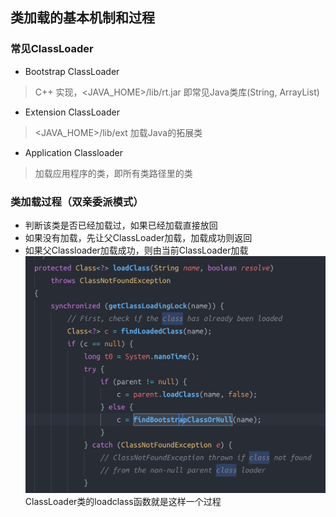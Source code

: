 ## 类加载的基本机制和过程
### 常见ClassLoader
- Bootstrap ClassLoader
> C++ 实现，<JAVA_HOME>/lib/rt.jar 即常见Java类库(String, ArrayList)
- Extension ClassLoader
> <JAVA_HOME>/lib/ext 加载Java的拓展类
- Application Classloader
> 加载应用程序的类，即所有类路径里的类
### 类加载过程（双亲委派模式）
- 判断该类是否已经加载过，如果已经加载直接放回
- 如果没有加载，先让父ClassLoader加载，加载成功则返回
- 如果父Classloader加载成功，则由当前ClassLoader加载
![](./image/loadclass.png)
ClassLoader类的loadclass函数就是这样一个过程
